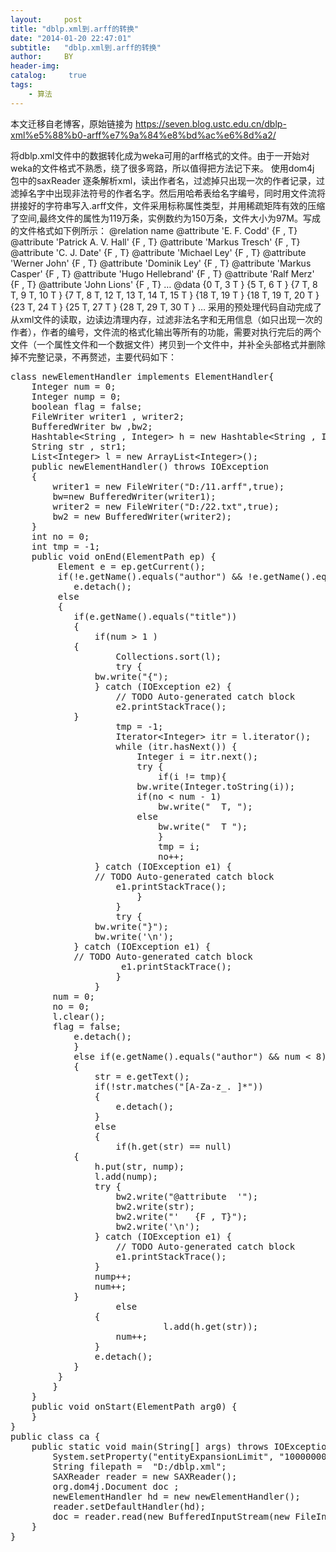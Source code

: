 ```yaml
---
layout:     post
title: "dblp.xml到.arff的转换"
date: "2014-01-20 22:47:01"
subtitle:   "dblp.xml到.arff的转换"
author:     BY
header-img:
catalog: 	 true
tags:
    - 算法
---
```


本文迁移自老博客，原始链接为 <https://seven.blog.ustc.edu.cn/dblp-xml%e5%88%b0-arff%e7%9a%84%e8%bd%ac%e6%8d%a2/>

将dblp.xml文件中的数据转化成为weka可用的arff格式的文件。由于一开始对weka的文件格式不熟悉，绕了很多弯路，所以值得把方法记下来。
使用dom4j 包中的saxReader 逐条解析xml，读出作者名，过滤掉只出现一次的作者记录，过滤掉名字中出现非法符号的作者名字。然后用哈希表给名字编号，同时用文件流将拼接好的字符串写入.arff文件，文件采用标称属性类型，并用稀疏矩阵有效的压缩了空间,最终文件的属性为119万条，实例数约为150万条，文件大小为97M。写成的文件格式如下例所示：
@relation name
@attribute  'E. F. Codd'   {F , T}
@attribute  'Patrick A. V. Hall'   {F , T}
@attribute  'Markus Tresch'   {F , T}
@attribute  'C. J. Date'   {F , T}
@attribute  'Michael Ley'   {F , T}
@attribute  'Werner John'   {F , T}
@attribute  'Dominik Ley'   {F , T}
@attribute  'Markus Casper'   {F , T}
@attribute  'Hugo Hellebrand'   {F , T}
@attribute  'Ralf Merz'   {F , T}
@attribute  'John Lions'   {F , T}
…
@data
{0  T, 3  T }
{5  T, 6  T }
{7  T, 8  T, 9  T, 10  T }
{7  T, 8  T, 12  T, 13  T, 14  T, 15  T }
{18  T, 19  T }
{18  T, 19  T, 20  T }
{23  T, 24  T }
{25  T, 27  T }
{28  T, 29  T, 30  T }
…
采用的预处理代码自动完成了从xml文件的读取，边读边清理内存，过滤非法名字和无用信息（如只出现一次的作者），作者的编号，文件流的格式化输出等所有的功能，需要对执行完后的两个文件（一个属性文件和一个数据文件）拷贝到一个文件中，并补全头部格式并删除掉不完整记录，不再赘述，主要代码如下：
<pre class="brush:[java]">
class newElementHandler implements ElementHandler{  
	Integer num = 0;
	Integer nump = 0;
	boolean flag = false;
	FileWriter writer1 , writer2;
	BufferedWriter bw ,bw2;
	Hashtable&lt;String , Integer&gt; h = new Hashtable&lt;String , Integer&gt;();
	String str , str1;
	List&lt;Integer&gt; l = new ArrayList&lt;Integer&gt;();
	public newElementHandler() throws IOException
	{
		writer1 = new FileWriter("D:/11.arff",true);
		bw=new BufferedWriter(writer1);
		writer2 = new FileWriter("D:/22.txt",true);
		bw2 = new BufferedWriter(writer2);
	}
	int no = 0;
	int tmp = -1;
	public void onEnd(ElementPath ep) {  
         Element e = ep.getCurrent(); 
         if(!e.getName().equals("author") && !e.getName().equals("title") )
        	e.detach();
         else	
         {
        	if(e.getName().equals("title"))
        	{
        		if(num > 1 )
       		{
        			Collections.sort(l);
        			try {
				bw.write("{");
				} catch (IOException e2) {
					// TODO Auto-generated catch block
					e2.printStackTrace();
			}
        			tmp = -1;
        			Iterator&lt;Integer&gt; itr = l.iterator();
        			while (itr.hasNext()) {
        				Integer i = itr.next();
        				try {
        					if(i != tmp){
						bw.write(Integer.toString(i));
						if(no < num - 1)
							bw.write("  T, ");
						else
							bw.write("  T ");
        					}
        					tmp = i;
        					no++;
				} catch (IOException e1) {
				// TODO Auto-generated catch block
					e1.printStackTrace();
			          	}
        			}
        			try {
				bw.write("}");
				bw.write('\n');
			} catch (IOException e1) {
			// TODO Auto-generated catch block
			         e1.printStackTrace();
		          	}
       			}
		num = 0;
		no = 0;
		l.clear();
		flag = false;
       		e.detach();
        	}
        	else if(e.getName().equals("author") && num < 8) 
        	{
        		str = e.getText();
        		if(!str.matches("[A-Za-z_. ]*"))
        		{
              		e.detach();
        		}
        		else
        		{	
		        	if(h.get(str) == null)
			{	
				h.put(str, nump);
				l.add(nump);
				try {
					bw2.write("@attribute  '");
					bw2.write(str);
					bw2.write("'   {F , T}");
					bw2.write('\n');
				} catch (IOException e1) {
					// TODO Auto-generated catch block
					e1.printStackTrace();
				}
				nump++;
				num++;
			}
		        	else
		       	{
		        	         l.add(h.get(str));
		       		num++;   				
		       	}
		       	e.detach();
         	}
       	 }
        }
    }
    public void onStart(ElementPath arg0) {  
    }
}
public class ca {
	public static void main(String[] args) throws IOException, DocumentException {
		System.setProperty("entityExpansionLimit", "10000000");
		String filepath =  "D:/dblp.xml";
		SAXReader reader = new SAXReader();
		org.dom4j.Document doc ;
		newElementHandler hd = new newElementHandler();
		reader.setDefaultHandler(hd);  
		doc = reader.read(new BufferedInputStream(new FileInputStream(new File(filepath))));
	}
}</pre>
